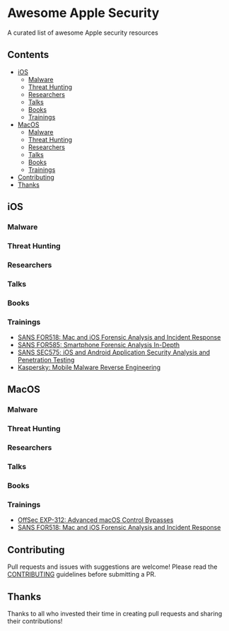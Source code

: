 # Awesome Apple Security
A curated list of awesome Apple security resources

## Contents
- [iOS](#iOS)
  - [Malware](#malware)
  - [Threat Hunting](#threat-hunting)
  - [Researchers](#researchers)
  - [Talks](#talks)
  - [Books](#books)
  - [Trainings](#trainings)
- [MacOS](#MacOS)
  - [Malware](#malware)
  - [Threat Hunting](#threat-hunting)
  - [Researchers](#researchers)
  - [Talks](#talks)
  - [Books](#books)
  - [Trainings](#trainings)
- [Contributing](#contributing)
- [Thanks](#thanks)
  


## iOS
### Malware
### Threat Hunting
### Researchers
### Talks
### Books
### Trainings
- [SANS FOR518: Mac and iOS Forensic Analysis and Incident Response](https://www.sans.org/cyber-security-courses/mac-and-ios-forensic-analysis-and-incident-response/)
- [SANS FOR585: Smartphone Forensic Analysis In-Depth](https://www.sans.org/cyber-security-courses/advanced-smartphone-mobile-device-forensics/)
- [SANS SEC575: iOS and Android Application Security Analysis and Penetration Testing](https://www.sans.org/cyber-security-courses/ios-android-application-security-analysis-penetration-testing/)
- [Kaspersky: Mobile Malware Reverse Engineering](https://xtraining.kaspersky.com/courses/mobile-malware-reverse-engineering/)

## MacOS
### Malware
### Threat Hunting
### Researchers
### Talks
### Books
### Trainings
- [OffSec EXP-312: Advanced macOS Control Bypasses](https://www.offsec.com/courses/exp-312/)
- [SANS FOR518: Mac and iOS Forensic Analysis and Incident Response](https://www.sans.org/cyber-security-courses/mac-and-ios-forensic-analysis-and-incident-response/)


## Contributing
Pull requests and issues with suggestions are welcome! Please read the [CONTRIBUTING](CONTRIBUTING.md) guidelines before submitting a PR.

## Thanks
Thanks to all who invested their time in creating pull requests and sharing their contributions!
